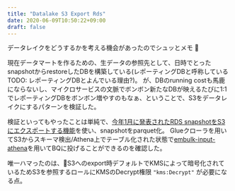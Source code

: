 ```yaml
---
title: "Datalake S3 Export Rds"
date: 2020-06-09T10:50:22+09:00
draft: false
---
```


データレイクをどうするかを考える機会があったのでシュッとメモ :memo:

現在データマートを作るための、生データの参照先として、日時でとったsnapshotからrestoreしたDBを構築している(レポーティングDBと呼称している TODO: レポーティングDBとよんでいる理由?)。
が、DBのrunning costも馬鹿にならないし、マイクロサービスの文脈でボンボン新たなDBが映えるたびに1:1でレポーティングDBをボンボン増やすのもなぁ、ということで、S3をデータレイクにするパターンを検証した。

検証といってもやったことは単純で、[今年1月に発表されたRDS snapshotをS3にエクスポートする機能](https://aws.amazon.com/jp/about-aws/whats-new/2020/01/announcing-amazon-relational-database-service-snapshot-export-to-s3/)を使い、snapshotをparquet化。
Glueクローラを用いてS3からスキーマ検出/Athena上でテーブル化された状態で[embulk-input-athena](https://github.com/shinji19/embulk-input-athena)を用いてBQに投げることができるのを確認した。

唯一ハマったのは、S3へのexport時デフォルトでKMSによって暗号化されているためS3を参照するロールにKMSのDecrypt権限 `"kms:Decrypt"` が必要になる点。
